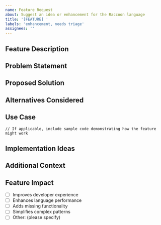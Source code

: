 ```yaml
---
name: Feature Request
about: Suggest an idea or enhancement for the Raccoon language
title: '[FEATURE] '
labels: 'enhancement, needs triage'
assignees: ''
---
```


## Feature Description
<!-- A clear and concise description of the feature you're requesting -->

## Problem Statement
<!-- Describe the problem this feature would solve or the need it addresses -->

## Proposed Solution
<!-- Describe the solution you'd like to see implemented -->

## Alternatives Considered
<!-- Have you considered any alternative solutions or workarounds? -->

## Use Case
<!-- Provide concrete examples of how this feature would be used -->

```raccoon
// If applicable, include sample code demonstrating how the feature might work
```

## Implementation Ideas
<!-- Optional: If you have thoughts on how this could be implemented, share them here -->

## Additional Context
<!-- Add any other context, screenshots, diagrams, or references about the feature request here -->

## Feature Impact
<!-- How would this feature benefit the Raccoon language and its users? -->

- [ ] Improves developer experience
- [ ] Enhances language performance
- [ ] Adds missing functionality
- [ ] Simplifies complex patterns
- [ ] Other: (please specify)